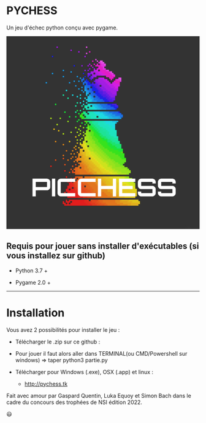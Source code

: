 # PYCHESS
Un jeu d'échec python conçu avec pygame.

![](PYCHESS.png)

## Requis pour jouer sans installer d'exécutables (si vous installez sur github)

- Python 3.7 + 

- Pygame 2.0 + 

---

# Installation

Vous avez 2 possibilités pour installer le jeu :

-  Télécharger le .zip sur ce github : 
  
  - Pour jouer il faut alors aller dans TERMINAL(ou CMD/Powershell sur windows) => taper python3 partie.py

- Télécharger pour Windows (.exe), OSX (.app) et linux :
  
  - http://pychess.tk





Fait avec amour par Gaspard Quentin, Luka Equoy et Simon Bach dans le cadre du concours des trophées de NSI édition 2022.


😃
